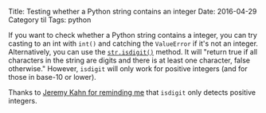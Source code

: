 Title: Testing whether a Python string contains an integer
Date: 2016-04-29
Category til
Tags: python

If you want to check whether a Python string contains a integer, you can try casting to an int with `int()` and catching the `ValueError` if it's not an integer. Alternatively, you can use the [`str.isdigit()`](https://docs.python.org/2/library/stdtypes.html#str.isdigit) method. It will "return true if all characters in the string are digits and there is at least one character, false otherwise." However, `isdigit` will only work for positive integers (and for those in base-10 or lower).


Thanks to [Jeremy Kahn for reminding me](https://twitter.com/trochee/status/726162607460114433) that `isdigit` only detects positive integers.

